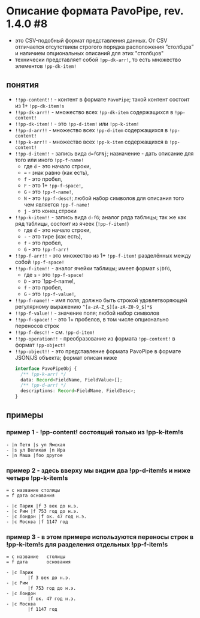 
# Описание формата PavoPipe, rev. 1.4.0 #8

- это CSV-подобный формат представления данных. От CSV отличается отсутствием строгого порядка расположения “столбцов” и наличием опциональных описаний для этих "столбцов"
- технически представляет собой `!pp-dk-arr!`, то есть множество элементов `!pp-dk-item!`

## понятия

- `!!pp-content!!` - контент в формате `PavoPipe`; такой контент состоит из 1+ `!pp-dk-item!s`
- `!!pp-dk-arr!!` - множество всех `!pp-dk-item` содержащихся в `!pp-content!`
- `!!pp-dk-item!!` - это `!pp-d-item!` или `!pp-k-item!`
- `!!pp-d-arr!!` - множество всех `!pp-d-item` содержащихся в `!pp-content!`
- `!!pp-k-arr!!` - множество всех `!pp-k-item` содержащихся в `!pp-content!`
- `!!pp-d-item!!` - запись вида `d=fGFNj`; назначение - дать описание для того или иного `!pp-f-name!`
	- где `d` - это начало строки, 
	- ` = ` - знак равно (как есть), 
	- `f` - это пробел, 
	- `F` - это 1+ `!pp-f-space!`,
	- `G` - это `!pp-f-name!`, 
	- `N` - это `!pp-f-desc!`; любой набор символов для описания того чем является `!pp-f-name!` 
	- `j` - это конец строки
- `!!pp-k-item!!` -  запись вида `d-fG`; аналог ряда таблицы; так же как ряд таблицы, состоит из ячеек (`!pp-f-item!`) 
	- где `d` - это начало строки, 
	- `-` - это тире (как есть),
	- `f` - это пробел, 
	- `G` - это `!pp-f-arr!`
- `!!pp-f-arr!!` - это множество из 1+ `!pp-f-item!` разделённых между собой `!pp-f-space!`
- `!!pp-f-item!!` - аналог ячейки таблицы; имеет формат `s|DfG`, 
	- где `s` - это `!pp-f-space!`
	- `D` - это `!pp-f-name!,
	- `f` - это пробел,
	- `G` - это `!pp-f-value!`,
- `!!pp-f-name!!` - имя поля; должно быть строкой удовлетворяющей регулярному выражению `^[a-zA-Z_$][a-zA-Z0-9_$]*$`
- `!!pp-f-value!!` - значение поля; любой набор символов
- `!!pp-f-space!!` - это 1+ пробелов, в том числе опционально переносов строк
- `!!pp-f-desc!!` - см. `!pp-d-item!`
- `!!pp-operation!!` - преобразование из формата `!pp-content!` в формат `!pp-object!`
- `!!pp-object!!` - это представление формата PavoPipe в формате JSON/JS объекта; формат описан ниже 
	```ts
	interface PavoPipeObj {
	  /** !pp-k-arr! */
	  data: Record<FieldName, FieldValue>[];
	  /** !pp-d-arr! */
	  descriptions: Record<FieldName, FieldDesc>;
	}
	```

## примеры
### пример 1 - !pp-content! состоящий только из !pp-k-item!s
	
```Plain
- |n Петя |s ул Ямская
- |s ул Великая |n Ира
- |n Маша |foo другое
```
	
### пример 2 - здесь вверху мы видим два !pp-d-item!s и ниже четыре !pp-k-item!s
	
```Plain
= c название столицы
= f дата основания

- |c Париж |f 3 век до н.э.
- |c Рим |f 753 год до н.э.
- |c Лондон |f ок. 47 год н.э.
- |c Москва |f 1147 год
```
	
### пример 3 - в этом примере используются переносы строк в !pp-k-item!s для разделения отдельных !pp-f-item!s
	
```Plain
= c название   столицы
= f дата       основания

- |c Париж
		|f 3 век до н.э.
- |c Рим
		|f 753 год до н.э.
- |c Лондон 
		|f ок. 47 год н.э.
- |c Москва 
		|f 1147 год
```
        
